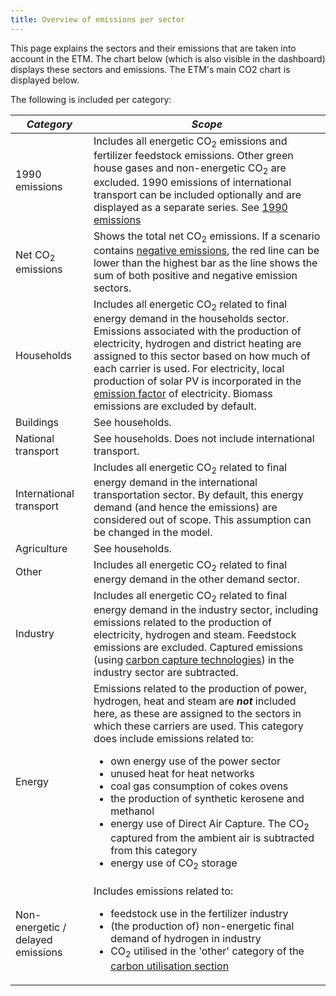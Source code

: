 ```yaml
---
title: Overview of emissions per sector
---
```


This page explains the sectors and their emissions that are taken into account in the ETM. The chart below (which is also visible in the dashboard) displays these sectors and emissions. 
The ETM's main CO2 chart is displayed below. 

The following is included per category:

|  ***Category***   | ***Scope***  |
|---|---|
| 1990 emissions | Includes all energetic CO<sub>2</sub> emissions and fertilizer feedstock emissions. Other green house gases and non-energetic CO<sub>2</sub> are excluded. 1990 emissions of international transport can be included optionally and are displayed as a separate series. See [1990 emissions](#1990-emissions)
| Net CO<sub>2</sub> emissions | Shows the total net CO<sub>2</sub> emissions. If a scenario contains [negative emissions](co2-negative-emissions.md), the red line can be lower than the highest bar as the line shows the sum of both positive and negative emission sectors.
| Households | Includes all energetic CO<sub>2</sub> related to final energy demand in the households sector. Emissions associated with the production of electricity, hydrogen and district heating are assigned to this sector based on how much of each carrier is used. For electricity, local production of solar PV is incorporated in the [emission factor](co2-emission-factors.md) of electricity. Biomass emissions are excluded by default.
| Buildings | See households.
| National transport | See households. Does not include international transport.
| International transport | Includes all energetic CO<sub>2</sub> related to final energy demand in the international transportation sector. By default, this energy demand (and hence the emissions) are considered out of scope. This assumption can be changed in the model.
| Agriculture | See households.
| Other | Includes all energetic CO<sub>2</sub> related to final energy demand in the other demand sector.
| Industry | Includes all energetic CO<sub>2</sub> related to final energy demand in the industry sector, including emissions related to the production of electricity, hydrogen and steam. Feedstock emissions are excluded. Captured emissions (using [carbon capture technologies](co2-ccus.md)) in the industry sector are subtracted.
| Energy | Emissions related to the production of power, hydrogen, heat and steam are *__not__* included here, as these are assigned to the sectors in which these carriers are used. This category does include emissions related to: <ul><li>own energy use of the power sector</li><li>unused heat for heat networks</li><li>coal gas consumption of cokes ovens</li><li>the production of synthetic kerosene and methanol</li><li>energy use of Direct Air Capture. The CO<sub>2</sub> captured from the ambient air is subtracted from this category</li><li>energy use of CO<sub>2</sub> storage</li></ul>
| Non-energetic / delayed emissions | Includes emissions related to: <ul><li>feedstock use in the fertilizer industry</li><li>(the production of) non-energetic final demand of hydrogen in industry</li><li>CO<sub>2</sub> utilised in the 'other' category of the [carbon utilisation section](https://pro.energytransitionmodel.com/scenario/supply/ccus/utilisation-and-storage-of-co2)</li></ul>
